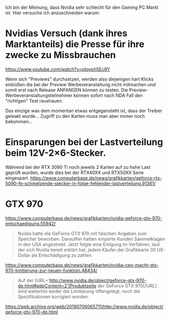 Ich bin der Meinung, dass Nvidia sehr schlecht für den Gaming PC Markt ist.
Hier versuche ich anzuschneiden warum:

# Nvidias Versuch (dank ihres Marktanteils) die Presse für ihre zwecke zu Missbrauchen
https://www.youtube.com/watch?v=ptpvph5EcRY

Wenn sich "Previews" durchsetzen, werden also diejenigen hart Klicks einbüßen die bei der Preview Werbeveranstaltung nicht mitmachen und somit erst nach Release ANFANGEN können zu testen.
Die Preview-Werbeveranstaltungsteilnehmer können sofort nach NDA Fall den "richtigen" Test raushauen.

Das einzige was dem momentan etwas entgegensteht ist, dass der Treiber geleakt wurde...
Zugriff zu den Karten muss man aber immer noch bekommen...

# Einsparungen bei der Lastverteilung beim 12V-2×6-Stecker.
Während bei der RTX 3090 Ti noch jeweils 2 Karten auf zu hohe Last geprüft wurden, wurde dies bei der RTX40XX und RTX50XX Serie eingespart.
https://www.computerbase.de/news/grafikkarten/geforce-rtx-5090-fe-schmelzende-stecker-in-folge-fehlender-lastverteilung.91361/


# GTX 970
https://www.computerbase.de/news/grafikkarten/nvidia-geforce-gtx-970-entschaedigung.55942/
> Nvidia hatte die GeForce GTX 970 mit falschen Angaben zum Speicher beworben. Daraufhin hatten empörte Kunden Sammelklagen in den USA angestrebt. Jetzt folgte eine Einigung im Verfahren, laut der sich Nvidia bereit erklärt hat, jedem Käufer der Grafikkarte 30 US-Dollar als Entschädigung zu zahlen.

https://www.computerbase.de/news/grafikkarten/nvidia-ceo-macht-gtx-970-limitierung-zur-neuen-funktion.48434/
>Auf der [URL='http://www.nvidia.de/object/geforce-gtx-970-de.html#pdpContent=2']Produktseite der GeForce GTX 970[/URL] sind weiterhin weder die Limitierung offengelegt, noch die Spezifikationen korrigiert worden.  
  
https://web.archive.org/web/20190706065711/http://www.nvidia.de/object/geforce-gtx-970-de.html


